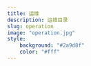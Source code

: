 ```yaml
---
title: 运维
description: 运维目录
slug: operation
image: "operation.jpg"
style:
    background: "#2a9d8f"
    color: "#fff"
---
```

